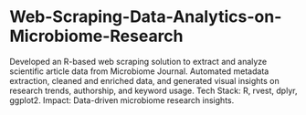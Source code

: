 # Web-Scraping-Data-Analytics-on-Microbiome-Research
Developed an R-based web scraping solution to extract and analyze scientific article data from Microbiome Journal. Automated metadata extraction, cleaned and enriched data, and generated visual insights on research trends, authorship, and keyword usage. Tech Stack: R, rvest, dplyr, ggplot2. Impact: Data-driven microbiome research insights.
